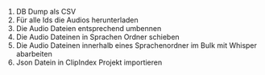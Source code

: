 1. DB Dump als CSV
2. Für alle Ids die Audios herunterladen
3. Die Audio Dateien entsprechend umbennen
4. Die Audio Dateinen in Sprachen Ordner schieben
5. Die Audio Dateinen innerhalb eines Sprachenordner im Bulk mit Whisper abarbeiten
6. Json Datein in ClipIndex Projekt importieren